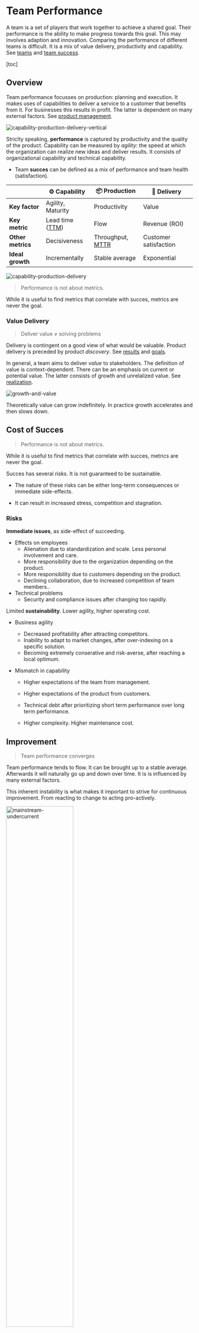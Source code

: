 # Team Performance

A team is a set of players that work together to achieve a shared goal. Their performance is the ability to make progress towards this goal. This may involves adaption and innovation. Comparing the performance of different teams is difficult. It is a mix of value delivery, productivity and capability. See [teams](teams.md) and [team success](success.md).

[toc]

## Overview

Team performance focusses on production: planning and execution. It makes uses of capabilities to deliver a service to a customer that benefits from it. For businesses this results in profit. The latter is dependent on many external factors. See [product management](product-management.md).

<img src="../img/capability-production-delivery-vertical.png" alt="capability-production-delivery-vertical" style="max-height:12em;" />

Striclty speaking, **performance** is captured by productivity and the quality of the product. Capability can be measured by *agility*: the speed at which the organization can realize new ideas and deliver results. It consists of organizational capability and technical capability.

- Team **succes** can be defined as a mix of performance and team health (satisfaction).

|                   | ⚙️ Capability                                                 | 📦 Production                                                 | 👤 Delivery            |
| ----------------- | ------------------------------------------------------------ | ------------------------------------------------------------ | --------------------- |
| **Key factor**    | Agility, Maturity                                            | Productivity                                                 | Value                 |
| **Key metric**    | Lead time ([TTM](https://en.wikipedia.org/wiki/Time_to_market)) | Flow                                                         | Revenue (ROI)         |
| **Other metrics** | Decisiveness                                                 | Throughput, [MTTR](https://en.wikipedia.org/wiki/Mean_time_to_repair) | Customer satisfaction |
| **Ideal growth**  | Incrementally                                                | Stable average                                               | Exponential           |

<img src="../img/capability-production-delivery.png" alt="capability-production-delivery" style="max-height:7em;" />

> Performance is not about metrics.

While it is useful to find metrics that correlate with succes, metrics are never the goal.

### Value Delivery

> Deliver value ≠ solving problems

Delivery is contingent on a good view of what would be valuable. Product delivery is preceded by product *discovery*. See [results](../legacy/realization.md) and [goals](../subject/goal.md).

In general, a team aims to deliver *value* to stakeholders. The definition of value is context-dependent. There can be an emphasis on current or potential value. The latter consists of growth and unrelalized value. See [realization](../legacy/realization.md).

<img src="../img/growth-and-value.png" alt="growth-and-value" style="max-height:16em;" />

Theoretically value can grow indefinitely. In practice growth accelerates and then slows down.

## Cost of Succes

> Performance is not about metrics.

While it is useful to find metrics that correlate with succes, metrics are never the goal.

Succes has several risks. It is not guaranteed to be sustainable.

- The nature of these risks can be either long-term consequences or immediate side-effects.

- It can result in increased stress, competition and stagnation.

### Risks

**Immediate issues**, as side-effect of succeeding.

- Effects on employees
  - Alienation due to standardization and scale. Less personal involvement and care.
  - More responsibility due to the organization depending on the product.
  - More responsibility due to customers depending on the product.
  - Declining collaboration, due to increased competition of team members..
- Technical problems
  - Security and compliance issues after changing too rapidly.

Limited **sustainability**. Lower agility, higher operating cost.

- Business agility

  - Decreased profitability after attracting competitors.
  - Inability to adapt to market changes, after over-indexing on a specific solution.
  - Becoming extremely conserative and risk-averse, after reaching a local optimum.

- Mismatch in capability

  - Higher expectations of the team from management.
  - Higher expectations of the product from customers.

  - Technical debt after prioritizing short term performance over long term performance.
  - Higher complexity. Higher maintenance cost.

## Improvement

> Team performance converges

Team performance tends to flow. It can be brought up to a stable average. Afterwards it will naturally go up and down over time. It is is influenced by many external factors.

This inherent instability is what makes it important to strive for continuous improvement. From reacting to change to acting pro-actively.

<img src="../img/waves-onderstroom-bovenstroom.png" alt="mainstream-undercurrent" style="width:60%;" />

Note that good metrics depends on the context. Metrics such as output (volume), resource utilization and number of incidents are considered anti-patterns.

<img src="../img/product-production-capability.png" alt="product-production-capability" style="width:55%;" />

Typical phases of each factor.

- Value delivery evolves form producing something to producing something valuable, consistently, in line with organizaitonal strategy.
- Value production evolves from firefighting to strategic production. Move from firefighting hats to cowboy hats to engineering hats.
- Organizational capability evolves from reacting to change to pro-actively adapting.

![performance-delivery-production-capability](../img/performance-delivery-production-capability.png)

Organizational capability is closely related to team maturity. They emphasise different sides of collaboration and resilience.

Any two dimensions can be visualized in a map.

![map-team-maturity-performance](../img/map-team-maturity-performance.png)

### Optimizing Performance

Performance evaluation / reflection / planning for autonomous teams

Note: not a replacement for one-on-one performance evaluations with a manager

Attitude

- Growth mindset, learn how to help each other
- Team performance > individual performance

Phases

- Discovery
  - What can we expect? / Where are we now?
  - Objectives. What should we expect? What do we want to achieve in the next quarter?
  - Results. Which results will show that we've reached these objectives?
  - What are the obstacles?
- Delivery
  - Develop a plan to reach these results.
    - E.g. how do we distribute work
  - And/or how to do this in the future.

## Capability

Capability is the ability to innovate. The speed at change can be implemented.

Capability consists of organizational capability and technological capability.

- Organizational capability considers the individual team and the organization that it is a part of. This includes team maturity and agility. It may cover the dynamics between team members, their development and thier satisfaction.
- Technological capability increases by finishing increments of work. Growth is limited by maintainability and operating cost.
- Organizational capability is the result of social dynamics. It can be increased by streamlining, restructuring or expanding the organization

Social dynamics

Factors

- Team members and their dynamics. Team member satisfaction, team maturity.
- Underlying factors: culture, principles, process

<img src="../img/culture-principle-process.png" alt="culture-principle-process" style="width:50%;" />
